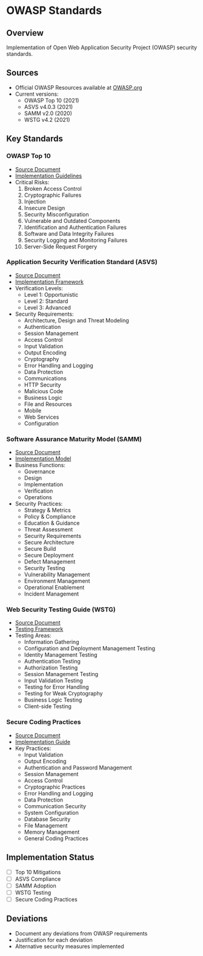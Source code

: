 # OWASP Standards

## Overview
Implementation of Open Web Application Security Project (OWASP) security standards.

## Sources
- Official OWASP Resources available at [OWASP.org](https://owasp.org)
- Current versions:
  - OWASP Top 10 (2021)
  - ASVS v4.0.3 (2021)
  - SAMM v2.0 (2020)
  - WSTG v4.2 (2021)

## Key Standards

### OWASP Top 10
- [Source Document](https://owasp.org/www-project-top-ten/)
- [Implementation Guidelines](security/top10.md)
- Critical Risks:
  1. Broken Access Control
  2. Cryptographic Failures
  3. Injection
  4. Insecure Design
  5. Security Misconfiguration
  6. Vulnerable and Outdated Components
  7. Identification and Authentication Failures
  8. Software and Data Integrity Failures
  9. Security Logging and Monitoring Failures
  10. Server-Side Request Forgery

### Application Security Verification Standard (ASVS)
- [Source Document](https://owasp.org/www-project-application-security-verification-standard/)
- [Implementation Framework](security/asvs.md)
- Verification Levels:
  - Level 1: Opportunistic
  - Level 2: Standard
  - Level 3: Advanced
- Security Requirements:
  - Architecture, Design and Threat Modeling
  - Authentication
  - Session Management
  - Access Control
  - Input Validation
  - Output Encoding
  - Cryptography
  - Error Handling and Logging
  - Data Protection
  - Communications
  - HTTP Security
  - Malicious Code
  - Business Logic
  - File and Resources
  - Mobile
  - Web Services
  - Configuration

### Software Assurance Maturity Model (SAMM)
- [Source Document](https://owasp.org/www-project-samm/)
- [Implementation Model](development/samm.md)
- Business Functions:
  - Governance
  - Design
  - Implementation
  - Verification
  - Operations
- Security Practices:
  - Strategy & Metrics
  - Policy & Compliance
  - Education & Guidance
  - Threat Assessment
  - Security Requirements
  - Secure Architecture
  - Secure Build
  - Secure Deployment
  - Defect Management
  - Security Testing
  - Vulnerability Management
  - Environment Management
  - Operational Enablement
  - Incident Management

### Web Security Testing Guide (WSTG)
- [Source Document](https://owasp.org/www-project-web-security-testing-guide/)
- [Testing Framework](testing/wstg.md)
- Testing Areas:
  - Information Gathering
  - Configuration and Deployment Management Testing
  - Identity Management Testing
  - Authentication Testing
  - Authorization Testing
  - Session Management Testing
  - Input Validation Testing
  - Testing for Error Handling
  - Testing for Weak Cryptography
  - Business Logic Testing
  - Client-side Testing

### Secure Coding Practices
- [Source Document](https://owasp.org/www-project-secure-coding-practices-quick-reference-guide/)
- [Implementation Guide](development/secure-coding.md)
- Key Practices:
  - Input Validation
  - Output Encoding
  - Authentication and Password Management
  - Session Management
  - Access Control
  - Cryptographic Practices
  - Error Handling and Logging
  - Data Protection
  - Communication Security
  - System Configuration
  - Database Security
  - File Management
  - Memory Management
  - General Coding Practices

## Implementation Status
- [ ] Top 10 Mitigations
- [ ] ASVS Compliance
- [ ] SAMM Adoption
- [ ] WSTG Testing
- [ ] Secure Coding Practices

## Deviations
- Document any deviations from OWASP requirements
- Justification for each deviation
- Alternative security measures implemented 